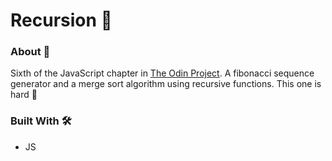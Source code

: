 # Recursion 🔁

### About 📖

Sixth of the JavaScript chapter in [The Odin Project](https://www.theodinproject.com). A fibonacci sequence generator and a merge sort algorithm using recursive functions. This one is hard 🥵

### Built With 🛠️

- JS
